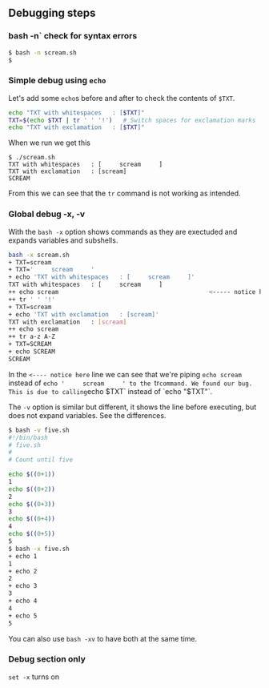 ## Debugging steps

### bash -n` check for syntax errors

```bash
$ bash -n scream.sh
$
```

### Simple debug using `echo`

Let's add some `echo`s before and after to check the contents of `$TXT`.  

```bash
echo "TXT with whitespaces   : [$TXT]"
TXT=$(echo $TXT | tr ' ' '!')   # Switch spaces for exclamation marks
echo "TXT with exclamation   : [$TXT]"
```

When we run we get this

```
$ ./scream.sh
TXT with whitespaces   : [     scream     ]
TXT with exclamation   : [scream]
SCREAM
```

From this we can see that the `tr` command is not working as intended.

### Global debug -x, -v

With the `bash -x` option shows commands as they are exectuded and expands variables and
subshells.

```bash
bash -x scream.sh
+ TXT=scream
+ TXT='     scream     '
+ echo 'TXT with whitespaces   : [     scream     ]'
TXT with whitespaces   : [     scream     ]
++ echo scream                                          <----- notice here
++ tr ' ' '!'
+ TXT=scream
+ echo 'TXT with exclamation   : [scream]'
TXT with exclamation   : [scream]
++ echo scream
++ tr a-z A-Z
+ TXT=SCREAM
+ echo SCREAM
SCREAM
```

In the `<---- notice here` line we can see that we're piping `echo scream` instead of `echo '     scream     ' to the `tr` command. We found our bug. This is due to calling `echo $TXT` instead of `echo "$TXT"`. 

The `-v` option is similar but different, it shows the line before executing, but does not expand variables. See the differences.

```bash
$ bash -v five.sh
#!/bin/bash
# five.sh
#
# Count until five

echo $((0+1))
1
echo $((0+2))
2
echo $((0+3))
3
echo $((0+4))
4
echo $((0+5))
5
$ bash -x five.sh
+ echo 1
1
+ echo 2
2
+ echo 3
3
+ echo 4
4
+ echo 5
5
```

You can also use `bash -xv` to have both at the same time.

### Debug section only

`set -x` turns on
